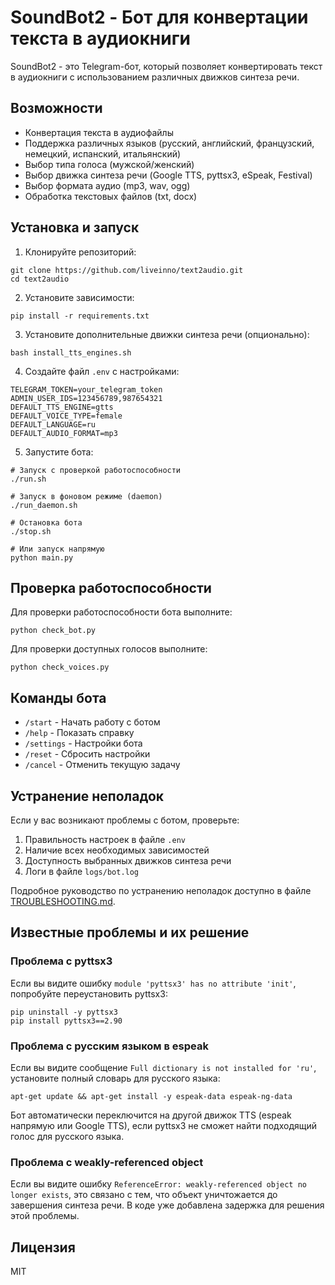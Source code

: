 # SoundBot2 - Бот для конвертации текста в аудиокниги

SoundBot2 - это Telegram-бот, который позволяет конвертировать текст в аудиокниги с использованием различных движков синтеза речи.

## Возможности

- Конвертация текста в аудиофайлы
- Поддержка различных языков (русский, английский, французский, немецкий, испанский, итальянский)
- Выбор типа голоса (мужской/женский)
- Выбор движка синтеза речи (Google TTS, pyttsx3, eSpeak, Festival)
- Выбор формата аудио (mp3, wav, ogg)
- Обработка текстовых файлов (txt, docx)

## Установка и запуск

1. Клонируйте репозиторий:
```
git clone https://github.com/liveinno/text2audio.git
cd text2audio
```

2. Установите зависимости:
```
pip install -r requirements.txt
```

3. Установите дополнительные движки синтеза речи (опционально):
```
bash install_tts_engines.sh
```

4. Создайте файл `.env` с настройками:
```
TELEGRAM_TOKEN=your_telegram_token
ADMIN_USER_IDS=123456789,987654321
DEFAULT_TTS_ENGINE=gtts
DEFAULT_VOICE_TYPE=female
DEFAULT_LANGUAGE=ru
DEFAULT_AUDIO_FORMAT=mp3
```

5. Запустите бота:
```
# Запуск с проверкой работоспособности
./run.sh

# Запуск в фоновом режиме (daemon)
./run_daemon.sh

# Остановка бота
./stop.sh

# Или запуск напрямую
python main.py
```

## Проверка работоспособности

Для проверки работоспособности бота выполните:

```
python check_bot.py
```

Для проверки доступных голосов выполните:

```
python check_voices.py
```

## Команды бота

- `/start` - Начать работу с ботом
- `/help` - Показать справку
- `/settings` - Настройки бота
- `/reset` - Сбросить настройки
- `/cancel` - Отменить текущую задачу

## Устранение неполадок

Если у вас возникают проблемы с ботом, проверьте:

1. Правильность настроек в файле `.env`
2. Наличие всех необходимых зависимостей
3. Доступность выбранных движков синтеза речи
4. Логи в файле `logs/bot.log`

Подробное руководство по устранению неполадок доступно в файле [TROUBLESHOOTING.md](TROUBLESHOOTING.md).

## Известные проблемы и их решение

### Проблема с pyttsx3

Если вы видите ошибку `module 'pyttsx3' has no attribute 'init'`, попробуйте переустановить pyttsx3:

```
pip uninstall -y pyttsx3
pip install pyttsx3==2.90
```

### Проблема с русским языком в espeak

Если вы видите сообщение `Full dictionary is not installed for 'ru'`, установите полный словарь для русского языка:

```
apt-get update && apt-get install -y espeak-data espeak-ng-data
```

Бот автоматически переключится на другой движок TTS (espeak напрямую или Google TTS), если pyttsx3 не сможет найти подходящий голос для русского языка.

### Проблема с weakly-referenced object

Если вы видите ошибку `ReferenceError: weakly-referenced object no longer exists`, это связано с тем, что объект уничтожается до завершения синтеза речи. В коде уже добавлена задержка для решения этой проблемы.

## Лицензия

MIT